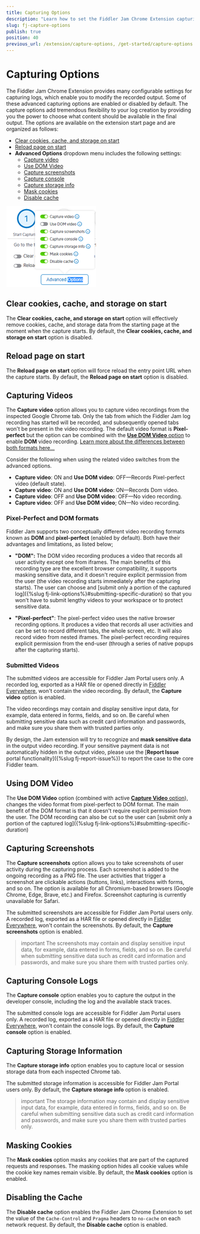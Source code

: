 ```yaml
---
title: Capturing Options
description: "Learn how to set the Fiddler Jam Chrome Extension capturing and recording options."
slug: fj-capture-options
publish: true
position: 40
previous_url: /extension/capture-options, /get-started/capture-options
---
```


# Capturing Options

The Fiddler Jam Chrome Extension provides many configurable settings for capturing logs, which enable you to modify the recorded output. Some of these advanced capturing options are enabled or disabled by default. The capture options add tremendous flexibility to your log creation by providing you the power to choose what content should be available in the final output. The options are available on the extension start page and are organized as follows:

- [Clear cookies, cache, and storage on start](#clear-cookies-cache-and-storage-on-start)
- [Reload page on start](#reload-page-on-start)
- **Advanced Options** dropdown menu includes the following settings:
    * [Capture video](#capturing-videos)
    * [Use DOM Video](#using-dom-video)
    * [Capture screenshots](#capturing-screenshots)
    * [Capture console](#capturing-console-logs)
    * [Capture storage info](#capturing-storage-information)
    * [Mask cookies](#masking-cookies)
    * [Disable cache](#disabling-the-cache)

![Fiddler Jam Advanced Options](../images/ext/ext-images/extension-start-capture-001.png)

## Clear cookies, cache, and storage on start

The **Clear cookies, cache, and storage on start** option will effectively remove cookies, cache, and storage data from the starting page at the moment when the capture starts. By default, the **Clear cookies, cache, and storage on start** option is disabled.

## Reload page on start

The **Reload page on start** option will force reload the entry point URL when the capture starts. By default, the **Reload page on start** option is disabled.

## Capturing Videos

The **Capture video** option allows you to capture video recordings from the inspected Google Chrome tab. Only the tab from which the Fiddler Jam log recording has started will be recorded, and subsequently opened tabs won't be present in the video recording. The default video format is **Pixel-perfect** but the option can be combined with the [**Use DOM Video** option](#using-dom-video) to enable **DOM** video recording. [Learn more about the differences between both formats here...](#pixel-perfect-and-dom-formats)

Consider the following when using the related video switches from the advanced options.

- **Capture video**: ON and **Use DOM video**: OFF&mdash;Records Pixel-perfect video (default state).
- **Capture video**: ON and **Use DOM video**: ON&mdash;Records Dom video.
- **Capture video**: OFF and **Use DOM video**: OFF&mdash;No video recording.
- **Capture video**: OFF and **Use DOM video**; ON&mdash;No video recording.


### Pixel-Perfect and DOM formats

Fiddler Jam supports two conceptually different video recording formats known as **DOM** and **pixel-perfect** (enabled by default). Both have their advantages and limitations, as listed below;

- **"DOM":** The DOM video recording produces a video that records all user activity except one from iframes. The main benefits of this recording type are the excellent browser compatibility, it supports masking sensitive data, and it doesn't require explicit permission from the user (the video recording starts immediately after the capturing starts). The user can choose and [submit only a portion of the captured log]({%slug fj-link-options%}#submitting-specific-duration) so that you won't have to submit lengthy videos to your workspace or to protect sensitive data.

- **"Pixel-perfect"**: The pixel-perfect video uses the native browser recording options. It produces a video that records all user activities and can be set to record different tabs, the whole screen, etc. It will also record video from nested iframes. The pixel-perfect recording requires explicit permission from the end-user (through a series of native popups after the capturing starts).

### Submitted Videos

The submitted videos are accessible for Fiddler Jam Portal users only. A recorded log, exported as a HAR file or opened directly in [Fiddler Everywhere](https://www.telerik.com/download/fiddler-everywhere), won't contain the video recording. By default, the **Capture video** option is enabled.

The video recordings may contain and display sensitive input data, for example, data entered in forms, fields, and so on. Be careful when submitting sensitive data such as credit card information and passwords, and make sure you share them with trusted parties only. 

By design, the Jam extension will try to recognize and **mask sensitive data** in the output video recording. If your sensitive payment data is not automatically hidden in the output video, please use the [**Report Issue** portal functionality]({%slug fj-report-issue%}) to report the case to the core Fiddler team.


## Using DOM Video

The **Use DOM Video** option (combined with active [**Capture Video** option](#capturing-videos)), changes the video format from pixel-perfect to DOM format. The main benefit of the DOM format is that it doesn't require explicit permission from the user. The DOM recording can also be cut so the user can [submit only a portion of the captured log]({%slug fj-link-options%}#submitting-specific-duration)

## Capturing Screenshots

The **Capture screenshots** option allows you to take screenshots of user activity during the capturing process. Each screenshot is added to the ongoing recording as a PNG file. The user activities that trigger a screenshot are clickable actions (buttons, links), interactions with forms, and so on. The option is available for all Chromium-based browsers (Google Chrome, Edge, Brave, etc.) and Firefox. Screenshot capturing is currently unavailable for Safari.

The submitted screenshots are accessible for Fiddler Jam Portal users only. A recorded log, exported as a HAR file or opened directly in [Fiddler Everywhere](https://www.telerik.com/download/fiddler-everywhere), won't contain the screenshots. By default, the **Capture screenshots** option is enabled.

>important The screenshots may contain and display sensitive input data, for example, data entered in forms, fields, and so on. Be careful when submitting sensitive data such as credit card information and passwords, and make sure you share them with trusted parties only.

## Capturing Console Logs

The **Capture console** option enables you to capture the output in the developer console, including the log and the available stack traces.

The submitted console logs are accessible for Fiddler Jam Portal users only. A recorded log, exported as a HAR file or opened directly in [Fiddler Everywhere](https://www.telerik.com/download/fiddler-everywhere), won't contain the console logs. By default, the **Capture console** option is enabled.

## Capturing Storage Information

The **Capture storage info** option enables you to capture local or session storage data from each inspected Chrome tab.

The submitted storage information is accessible for Fiddler Jam Portal users only. By default, the **Capture storage info** option is enabled.

>important The storage information may contain and display sensitive input data, for example, data entered in forms, fields, and so on. Be careful when submitting sensitive data such as credit card information and passwords, and make sure you share them with trusted parties only.

## Masking Cookies

The **Mask cookies** option masks any cookies that are part of the captured requests and responses. The masking option hides all cookie values while the cookie key names remain visible. By default, the **Mask cookies** option is enabled.

## Disabling the Cache

The **Disable cache** option enables the Fiddler Jam Chrome Extension to set the value of the `Cache-Control` and `Pragma` headers to `no-cache` on each network request. By default, the **Disable cache** option is enabled.

